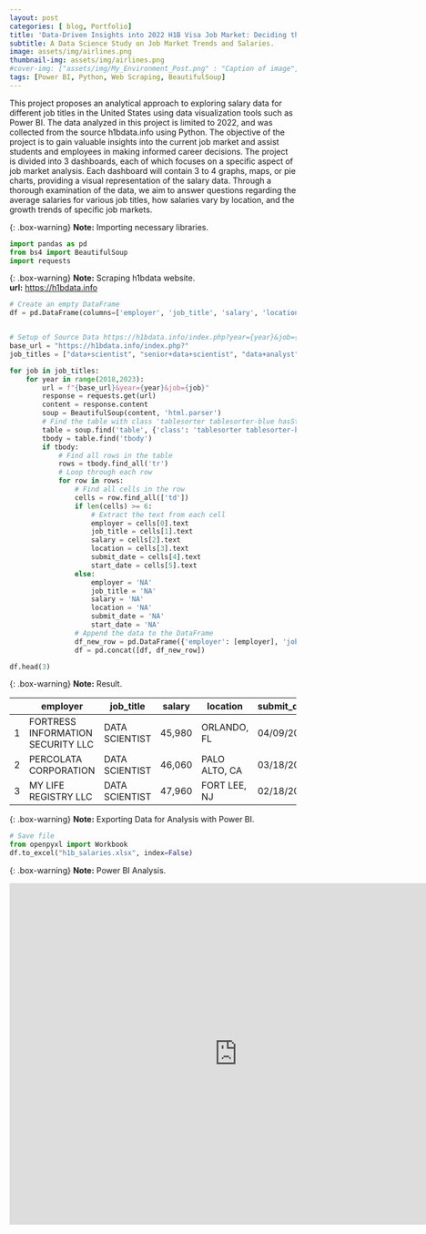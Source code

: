 ```yaml
---  
layout: post   
categories: [ blog, Portfolio]  
title: 'Data-Driven Insights into 2022 H1B Visa Job Market: Deciding the Best Career Path' 
subtitle: A Data Science Study on Job Market Trends and Salaries. 
image: assets/img/airlines.png  
thumbnail-img: assets/img/airlines.png 
#cover-img: ["assets/img/My_Environment_Post.png" : "Caption of image", "assets/img/My_Environment_Post.png" : "Caption of image"]  
tags: [Power BI, Python, Web Scraping, BeautifulSoup]  
---  
```

<style>  
r { color: Red }  
o { color: Orange }  
g { color: Green }  
b { color: Blue } 
f { font-size: 16px } 
</style>  
<!--- -------Introduction-------- --->  
This project proposes an analytical approach to exploring salary data for different job titles in the United States using data visualization tools such as Power BI. The data analyzed in this project is limited to 2022, and was collected from the source h1bdata.info using Python. The objective of the project is to gain valuable insights into the current job market and assist students and employees in making informed career decisions. The project is divided into 3 dashboards, each of which focuses on a specific aspect of job market analysis. Each dashboard will contain 3 to 4 graphs, maps, or pie charts, providing a visual representation of the salary data. Through a thorough examination of the data, we aim to answer questions regarding the average salaries for various job titles, how salaries vary by location, and the growth trends of specific job markets.


{: .box-warning}
**Note:** Importing necessary libraries.  

```python
import pandas as pd
from bs4 import BeautifulSoup
import requests
```


{: .box-warning}
**Note:** Scraping h1bdata website.  
**url:**  https://h1bdata.info


```python
# Create an empty DataFrame
df = pd.DataFrame(columns=['employer', 'job_title', 'salary', 'location', 'submit_date', 'start_date'])


# Setup of Source Data https://h1bdata.info/index.php?year={year}&job={job}
base_url = "https://h1bdata.info/index.php?"
job_titles = ["data+scientist", "senior+data+scientist", "data+analyst", "Big+Data", "machine+learning+engineer", "business+analyst", "Database+Engineer", "Quality+Assurance", "analyst", "qa+analyst", "quality+engineer", "data+engineer", "qa+engineer", "data+warehouse+specialist", "senior+analyst", "quality+analyst", "associate+data+scientist"]

for job in job_titles:
    for year in range(2018,2023):
        url = f"{base_url}&year={year}&job={job}"
        response = requests.get(url)
        content = response.content
        soup = BeautifulSoup(content, 'html.parser')
        # Find the table with class 'tablesorter tablesorter-blue hasStickyHeaders'
        table = soup.find('table', {'class': 'tablesorter tablesorter-blue hasStickyHeaders'})
        tbody = table.find('tbody')
        if tbody:
            # Find all rows in the table
            rows = tbody.find_all('tr')
            # Loop through each row
            for row in rows:    
                # Find all cells in the row
                cells = row.find_all(['td'])
                if len(cells) >= 6:
                    # Extract the text from each cell
                    employer = cells[0].text
                    job_title = cells[1].text
                    salary = cells[2].text
                    location = cells[3].text
                    submit_date = cells[4].text
                    start_date = cells[5].text
                else:
                    employer = 'NA'
                    job_title = 'NA'
                    salary = 'NA'
                    location = 'NA'
                    submit_date = 'NA'
                    start_date = 'NA'
                # Append the data to the DataFrame
                df_new_row = pd.DataFrame({'employer': [employer], 'job_title': [job_title], 'salary': [salary], 'location': [location], 'submit_date': [submit_date], 'start_date': [start_date]})
                df = pd.concat([df, df_new_row])

df.head(3)
```  


{: .box-warning}
**Note:** Result.  


|     |     employer	                    |    job_title      |	salary	|  location	         | submit_date	|  start_date  |
| --- | ----------------------------------- | --------------    | --------- | ------------------ | ------------ | ------------ |
|  1  | FORTRESS INFORMATION SECURITY LLC   | DATA SCIENTIST	| 45,980	| ORLANDO, FL	     | 04/09/2020	| 10/01/2020   |
|  2  | PERCOLATA CORPORATION	            | DATA SCIENTIST	| 46,060	| PALO ALTO, CA	     | 03/18/2016	| 09/02/2016   |
|  3  | MY LIFE REGISTRY LLC	            | DATA SCIENTIST	| 47,960	| FORT LEE, NJ	     | 02/18/2015	| 08/20/2015   |


{: .box-warning}
**Note:** Exporting Data for Analysis with Power BI.

```python
# Save file
from openpyxl import Workbook
df.to_excel("h1b_salaries.xlsx", index=False)
```

{: .box-warning}
**Note:** Power BI Analysis.
    
<iframe width="800" height="600" src="https://app.powerbi.com/reportEmbed?reportId=b56f4a20-2a70-4d63-bb20-f0e4cf486e5e&autoAuth=true&ctid=db11c5e6-3fdd-486a-b831-4d10e1e5eb00" frameborder="0" allowFullScreen="true"></iframe>


